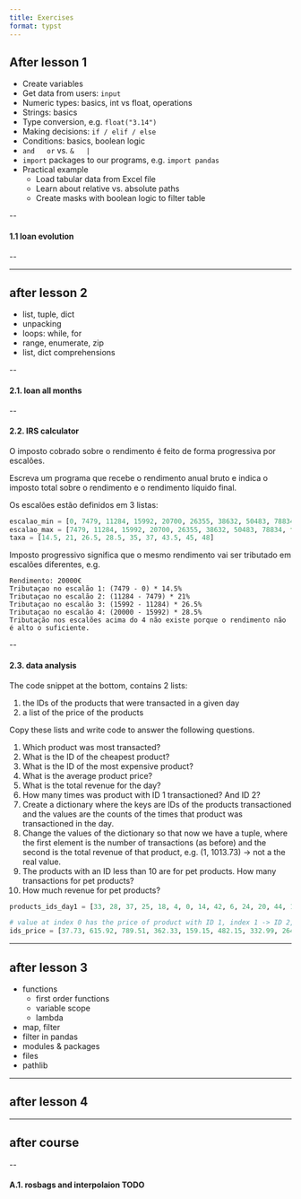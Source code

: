 ```yaml
---
title: Exercises
format: typst
---
```


## After lesson 1

- Create variables
- Get data from users: ``input``
- Numeric types: basics, int vs float, operations
- Strings: basics
- Type conversion, e.g. ``float("3.14")``
- Making decisions: ``if / elif / else``
- Conditions: basics, boolean logic
- ``and   or`` vs. ``&   |``
- ``import`` packages to our programs, e.g. ``import pandas``
- Practical example
  - Load tabular data from Excel file
  - Learn about relative vs. absolute paths
  - Create masks with boolean logic to filter table

--

#### 1.1 loan evolution

--





---

## after lesson 2

- list, tuple, dict
- unpacking
- loops: while, for
- range, enumerate, zip
- list, dict comprehensions

--

#### 2.1. loan all months

--

#### 2.2. IRS calculator

O imposto cobrado sobre o rendimento é feito de forma progressiva por escalões.

Escreva um programa que recebe o rendimento anual bruto e indica o imposto total sobre o rendimento e o rendimento líquido final.


Os escalões estão definidos em 3 listas:

```python
escalao_min = [0, 7479, 11284, 15992, 20700, 26355, 38632, 50483, 78834]
escalao_max = [7479, 11284, 15992, 20700, 26355, 38632, 50483, 78834, float("inf")]
taxa = [14.5, 21, 26.5, 28.5, 35, 37, 43.5, 45, 48]
```

Imposto progressivo significa que o mesmo rendimento vai ser tributado em escalões diferentes, e.g.

```text
Rendimento: 20000€
Tributaçao no escalão 1: (7479 - 0) * 14.5%
Tributaçao no escalão 2: (11284 - 7479) * 21%
Tributaçao no escalão 3: (15992 - 11284) * 26.5%
Tributaçao no escalão 4: (20000 - 15992) * 28.5%
Tributação nos escalões acima do 4 não existe porque o rendimento não é alto o suficiente.
```

--

#### 2.3. data analysis

The code snippet at the bottom, contains 2 lists:
1. the IDs of the products that were transacted in a given day
2. a list of the price of the products

Copy these lists and write code to answer the following questions.


1. Which product was most transacted?
2. What is the ID of the cheapest product?
3. What is the ID of the most expensive product?
4. What is the average product price?
5. What is the total revenue for the day?
6. How many times was product with ID 1 transactioned? And ID 2?
7. Create a dictionary where the keys are IDs of the products transactioned and the values are the counts of the times that product was transactioned in the day.
8. Change the values of the dictionary so that now we have a tuple, where the first element is the number of transactions (as before) and the second is the total revenue of that product, e.g. (1, 1013.73) -> not a the real value.
9. The products with an ID less than 10 are for pet products. How many transactions for pet products?
10. How much revenue for pet products?



```python
products_ids_day1 = [33, 28, 37, 25, 18, 4, 0, 14, 42, 6, 24, 20, 44, 14, 49, 10, 4, 32, 11, 49, 48, 25, 11, 10, 43, 28, 2, 2, 26, 9, 9, 39, 20, 43, 37, 15, 26, 18, 37, 38, 40, 32, 2, 19, 48, 38, 33, 17, 47, 24, 19, 12, 43, 50, 5, 41, 30, 44, 44, 44, 13, 5, 50, 23, 36, 37, 49, 28, 44, 26, 45, 39, 30, 34, 17, 44, 47, 13, 23, 2, 10, 39, 34, 44, 28, 33, 6, 41, 31, 10, 48, 0, 31, 13, 15, 23, 30, 50, 48, 27, 29, 25, 41, 44, 3, 49, 14, 13, 4, 21, 47, 15, 28, 44, 29, 20, 14, 17, 50, 45, 17, 38, 45, 20, 34, 11, 49, 17, 1, 22, 31, 41, 31, 0, 12, 48, 49, 7, 48, 40, 38, 6, 36, 37, 27, 10, 26, 41, 21, 26, 3, 12, 31, 36, 48, 15, 41, 49, 38, 3, 32, 47, 39, 28, 35, 5, 17, 10, 14, 5, 27, 5, 18, 35, 2, 8, 40, 41, 30, 26, 2, 34, 23, 21, 30, 45, 9, 41, 27, 35, 47, 24, 37, 17, 16, 35, 14, 4, 7, 28]

# value at index 0 has the price of product with ID 1, index 1 -> ID 2, ...
ids_price = [37.73, 615.92, 789.51, 362.33, 159.15, 482.15, 332.99, 264.94, 110.41, 917.21, 3.99, 358.15, 6.37, 15.0, 495.94, 26.12, 202.62, 438.0, 672.33, 369.49, 79.68, 703.73, 93.0, 89.97, 3.34, 101.3, 151.12, 807.89, 2.45, 117.8, 426.9, 33.87, 260.01, 341.21, 74.43, 709.64, 218.8, 851.58, 100.12, 217.5, 35.91, 534.81, 114.68, 189.61, 441.05, 65.25, 172.97, 494.9, 87.64, 524.5]
```



---

## after lesson 3

- functions
  - first order functions
  - variable scope
  - lambda
- map, filter
- filter in pandas
- modules & packages
- files
- pathlib





---

## after lesson 4


---

## after course

--

#### A.1. rosbags and interpolaion TODO